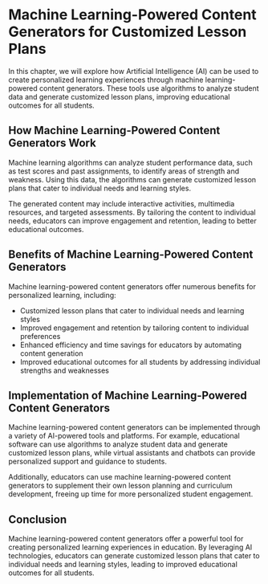 Machine Learning-Powered Content Generators for Customized Lesson Plans
=========================================================================================================================================

In this chapter, we will explore how Artificial Intelligence (AI) can be used to create personalized learning experiences through machine learning-powered content generators. These tools use algorithms to analyze student data and generate customized lesson plans, improving educational outcomes for all students.

How Machine Learning-Powered Content Generators Work
----------------------------------------------------

Machine learning algorithms can analyze student performance data, such as test scores and past assignments, to identify areas of strength and weakness. Using this data, the algorithms can generate customized lesson plans that cater to individual needs and learning styles.

The generated content may include interactive activities, multimedia resources, and targeted assessments. By tailoring the content to individual needs, educators can improve engagement and retention, leading to better educational outcomes.

Benefits of Machine Learning-Powered Content Generators
-------------------------------------------------------

Machine learning-powered content generators offer numerous benefits for personalized learning, including:

* Customized lesson plans that cater to individual needs and learning styles
* Improved engagement and retention by tailoring content to individual preferences
* Enhanced efficiency and time savings for educators by automating content generation
* Improved educational outcomes for all students by addressing individual strengths and weaknesses

Implementation of Machine Learning-Powered Content Generators
-------------------------------------------------------------

Machine learning-powered content generators can be implemented through a variety of AI-powered tools and platforms. For example, educational software can use algorithms to analyze student data and generate customized lesson plans, while virtual assistants and chatbots can provide personalized support and guidance to students.

Additionally, educators can use machine learning-powered content generators to supplement their own lesson planning and curriculum development, freeing up time for more personalized student engagement.

Conclusion
----------

Machine learning-powered content generators offer a powerful tool for creating personalized learning experiences in education. By leveraging AI technologies, educators can generate customized lesson plans that cater to individual needs and learning styles, leading to improved educational outcomes for all students.
